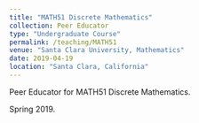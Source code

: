 ```yaml
---
title: "MATH51 Discrete Mathematics"
collection: Peer Educator
type: "Undergraduate Course"
permalink: /teaching/MATH51
venue: "Santa Clara University, Mathematics"
date: 2019-04-19
location: "Santa Clara, California"
---
```


Peer Educator for MATH51 Discrete Mathematics.

Spring 2019.

